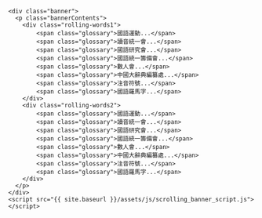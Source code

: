     <div class="banner">
	  <p class="bannerContents">
        <div class="rolling-words1">
            <span class="glossary">國語運動...</span>
			<span class="glossary">讀音統一會...</span>
			<span class="glossary">國語研究會...</span>
            <span class="glossary">國語統一籌備會...</span>
            <span class="glossary">數人會...</span>
			<span class="glossary">中國大辭典編纂處...</span>
			<span class="glossary">注音符號...</span>
			<span class="glossary">國語羅馬字...</span>
        </div>
        <div class="rolling-words2">
            <span class="glossary">國語運動...</span>
			<span class="glossary">讀音統一會...</span>
			<span class="glossary">國語研究會...</span>
            <span class="glossary">國語統一籌備會...</span>
            <span class="glossary">數人會...</span>
			<span class="glossary">中國大辭典編纂處...</span>
			<span class="glossary">注音符號...</span>
			<span class="glossary">國語羅馬字...</span>
        </div>
	  </p>
    </div>
    <script src="{{ site.baseurl }}/assets/js/scrolling_banner_script.js"></script>